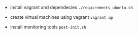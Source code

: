* install vagrant and dependecies
`./requirements_ubuntu.sh`

* create virtual machines using vagrant
`vagrant up`

* install monitoring tools
`post-init.sh`